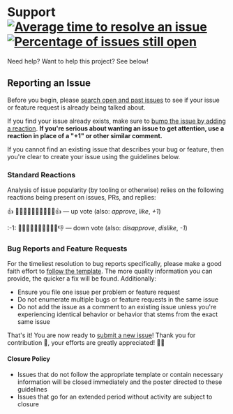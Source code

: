 # Support [![Average time to resolve an issue][1]][2] [![Percentage of issues still open][3]][2]

Need help? Want to help this project? See below!

## Reporting an Issue

Before you begin, please [search open and past issues][4] to see if your issue
or feature request is already being talked about.

If you find your issue already exists, make sure to [bump the issue by adding a
reaction][5]. **If you're serious about wanting an issue to get attention, use a
reaction in place of a "+1" or other similar comment.**

If you cannot find an existing issue that describes your bug or feature, then
you're clear to create your issue using the guidelines below.

### Standard Reactions

Analysis of issue popularity (by tooling or otherwise) relies on the following
reactions being present on issues, PRs, and replies:

:+1: 👍🏿👍🏾👍🏽👍🏼👍🏻👍 — up vote (also: _approve_, _like_, _+1_)

\:-1: 👎🏿👎🏾👎🏽👎🏼👎🏻👎 — down vote (also: _disapprove_, _dislike_, _-1_)

### Bug Reports and Feature Requests

For the timeliest resolution to bug reports specifically, please make a good
faith effort to [follow the template][6]. The more quality information you can
provide, the quicker a fix will be found. Additionally:

- Ensure you file one issue per problem or feature request
- Do not enumerate multiple bugs or feature requests in the same issue
- Do not add the issue as a comment to an existing issue unless you're
  experiencing identical behavior or behavior that stems from the exact same
  issue

That's it! You are now ready to [submit a new issue][6]! Thank you for
contribution 🎉, your efforts are greatly appreciated! 🙌🏿

#### Closure Policy

- Issues that do not follow the appropriate template or contain necessary
  information will be closed immediately and the poster directed to these
  guidelines
- Issues that go for an extended period without activity are subject to closure

[1]:
  https://isitmaintained.com/badge/resolution/Xunnamius/import-esm-interop.svg
[2]:
  https://isitmaintained.com/project/Xunnamius/import-esm-interop
  'Average time to resolve an issue'
[3]: https://isitmaintained.com/badge/open/Xunnamius/import-esm-interop.svg
[4]: https://github.com/Xunnamius/import-esm-interop/issues?q=
[5]:
  https://github.com/blog/2119-add-reactions-to-pull-requests-issues-and-comments
[6]: https://github.com/Xunnamius/import-esm-interop/issues/new/choose
